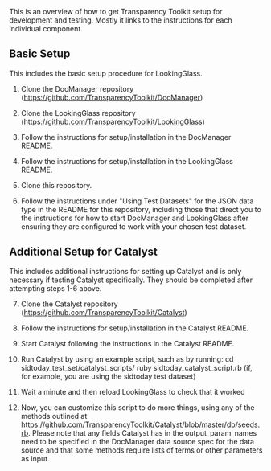 This is an overview of how to get Transparency Toolkit setup for development
and testing. Mostly it links to the instructions for each individual
component.

## Basic Setup
This includes the basic setup procedure for LookingGlass.

1. Clone the DocManager repository
(https://github.com/TransparencyToolkit/DocManager)

2. Clone the LookingGlass repository
(https://github.com/TransparencyToolkit/LookingGlass)

3. Follow the instructions for setup/installation in the DocManager README.

4. Follow the instructions for setup/installation in the LookingGlass README.

5. Clone this repository.

6. Follow the instructions under "Using Test Datasets" for the JSON data type
in the README for this repository, including those that direct you to the
instructions for how to start DocManager and LookingGlass after ensuring they
are configured to work with your chosen test dataset.


## Additional Setup for Catalyst
This includes additional instructions for setting up Catalyst and is only
necessary if testing Catalyst specifically. They should be completed after
attempting steps 1-6 above.

7. Clone the Catalyst repository
(https://github.com/TransparencyToolkit/Catalyst)

8. Follow the instructions for setup/installation in the Catalyst README.

9. Start Catalyst following the instructions in the Catalyst README.

10. Run Catalyst by using an example script, such as by running:
cd sidtoday_test_set/catalyst_scripts/
ruby sidtoday_catalyst_script.rb
(if, for example, you are using the sidtoday test dataset)

11. Wait a minute and then reload LookingGlass to check that it worked

12. Now, you can customize this script to do more things, using any of the
methods outlined at
https://github.com/TransparencyToolkit/Catalyst/blob/master/db/seeds.rb. Please
note that any fields Catalyst has in the output_param_names need to be
specified in the DocManager data source spec for the data source and that some
methods require lists of terms or other parameters as input.
